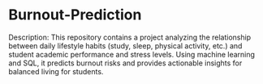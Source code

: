 # Burnout-Prediction
Description:   This repository contains a project analyzing the relationship between daily lifestyle habits (study, sleep, physical activity, etc.) and student academic performance and stress levels. Using machine learning and SQL, it predicts burnout risks and provides actionable insights for balanced living for students.
